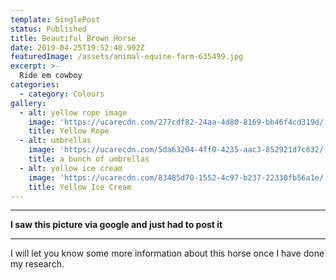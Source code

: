 ```yaml
---
template: SinglePost
status: Published
title: Beautiful Brown Horse
date: 2019-04-25T19:52:48.992Z
featuredImage: /assets/animal-equine-farm-635499.jpg
excerpt: >- 
  Ride em cowboy
categories:
  - category: Colours
gallery:
  - alt: yellow rope image
    image: 'https://ucarecdn.com/277cdf82-24aa-4d80-8169-bb46f4cd319d/'
    title: Yellow Rope
  - alt: umbrellas
    image: 'https://ucarecdn.com/5da63204-4ff0-4235-aac3-852921d7c632/'
    title: a bunch of umbrellas
  - alt: yellow ice cream
    image: 'https://ucarecdn.com/83485d70-1552-4c97-b237-22330fb56a1e/'
    title: Yellow Ice Cream
---
```

- - -

**I saw this picture via google and just had to post it**


- - -


I will let you know some more information about this horse once I have done my research.
